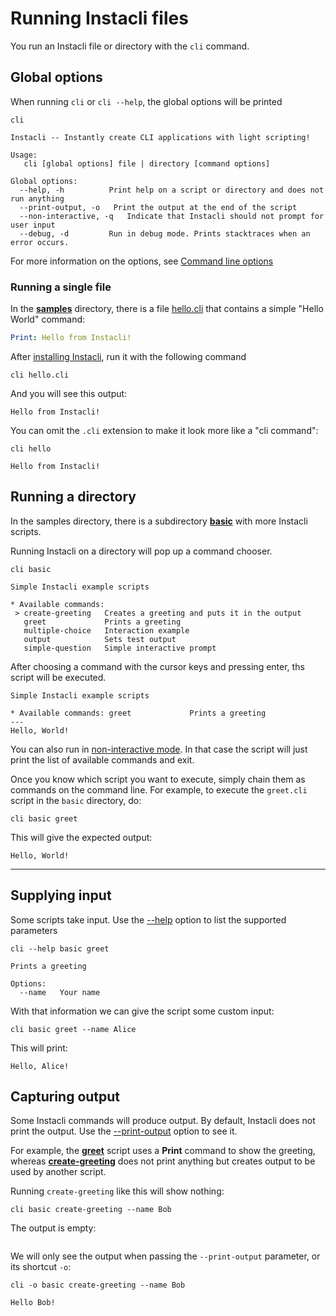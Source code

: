 # Running Instacli files

You run an Instacli file or directory with the `cli` command.

## Global options

When running `cli` or `cli --help`, the global options will be printed

```commandline cli
cli
```

```cli output
Instacli -- Instantly create CLI applications with light scripting!

Usage:
   cli [global options] file | directory [command options]

Global options:
  --help, -h          Print help on a script or directory and does not run anything
  --print-output, -o   Print the output at the end of the script
  --non-interactive, -q   Indicate that Instacli should not prompt for user input
  --debug, -d         Run in debug mode. Prints stacktraces when an error occurs.
```

For more information on the options, see [Command line options](Command%20line%20options.md)

### Running a single file

In the **[samples](/samples)** directory, there is a file [hello.cli](/samples/hello.cli) that contains a simple "Hello
World" command:

```yaml file:hello.cli
Print: Hello from Instacli!
```

After [installing Instacli](/README.md#build--run), run it with the following command

```commandline cli directory:samples
cli hello.cli
```

And you will see this output:

```cli output
Hello from Instacli!
```

You can omit the `.cli` extension to make it look more like a "cli command":

```commandline cli directory:samples
cli hello
```

```cli output
Hello from Instacli!
```

## Running a directory

In the samples directory, there is a subdirectory **[basic](/samples/basic)** with more Instacli scripts.

Running Instacli on a directory will pop up a command chooser.

```commandline
cli basic
```

```
Simple Instacli example scripts

* Available commands: 
 > create-greeting   Creates a greeting and puts it in the output
   greet             Prints a greeting
   multiple-choice   Interaction example
   output            Sets test output
   simple-question   Simple interactive prompt
```

After choosing a command with the cursor keys and pressing enter, ths script will be executed.

```
Simple Instacli example scripts

* Available commands: greet             Prints a greeting
---
Hello, World!
```

You can also run in [non-interactive mode](Command%20line%20options.md#--non-interactive). In that case the script will
just print the list of available commands and exit.

Once you know which script you want to execute, simply chain them as commands on the command line. For example, to
execute the `greet.cli` script in the `basic` directory, do:

```commandline cli directory:samples
cli basic greet
```

This will give the expected output:

```cli output
Hello, World!
```

----------------------------------------------------------------------

## Supplying input

Some scripts take input. Use the [--help](Command%20line%20options.md#--help) option to list the supported parameters

```commandline cli directory:samples
cli --help basic greet
```

```cli output
Prints a greeting

Options:
  --name   Your name
```

With that information we can give the script some custom input:

```commandline cli directory:samples
cli basic greet --name Alice
```

This will print:

```cli output
Hello, Alice!
```

## Capturing output

Some Instacli commands will produce output. By default, Instacli does not print the output. Use
the [--print-output](Command%20line%20options.md#--print-output) option to see it.

For example, the **[greet](/samples/basic/greet.cli)** script uses a **Print** command to show the greeting, whereas
**[create-greeting](/samples/basic/create-greeting.cli)** does not print anything but creates output to be used by
another script.

Running `create-greeting` like this will show nothing:

```commandline cli directory:samples
cli basic create-greeting --name Bob
```

The output is empty:

```cli output
```

We will only see the output when passing the `--print-output` parameter, or its shortcut `-o`:

```commandline cli directory:samples
cli -o basic create-greeting --name Bob
```

```cli output
Hello Bob!
```
